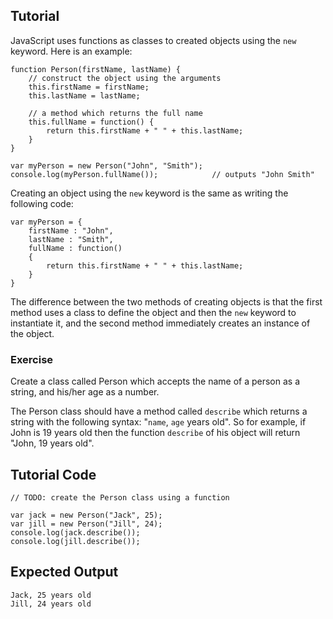 Tutorial
--------

JavaScript uses functions as classes to created objects using the `new` keyword. Here is an example:

	function Person(firstName, lastName) {
	    // construct the object using the arguments
	    this.firstName = firstName;
	    this.lastName = lastName;

	    // a method which returns the full name
	    this.fullName = function() {
	        return this.firstName + " " + this.lastName;
	    }
	}

	var myPerson = new Person("John", "Smith");
	console.log(myPerson.fullName());            // outputs "John Smith"

Creating an object using the `new` keyword is the same as writing the following code:

	var myPerson = {
	    firstName : "John",
	    lastName : "Smith",
	    fullName : function() 
	    {
	        return this.firstName + " " + this.lastName;
	    }
	}

The difference between the two methods of creating objects is that the first method uses a class to define the object and then the `new` keyword to instantiate it, and the second method immediately creates an instance of the object.

### Exercise

Create a class called Person which accepts the name of a person as a string, and his/her age as a number. 

The Person class should have a method called `describe` which returns a string with the following syntax: "`name`, `age` years old". So for example, if John is 19 years old then the function `describe` of his object will return "John, 19 years old".

Tutorial Code
-------------

	// TODO: create the Person class using a function

	var jack = new Person("Jack", 25);
	var jill = new Person("Jill", 24);
	console.log(jack.describe());
	console.log(jill.describe());

Expected Output
---------------

	Jack, 25 years old
	Jill, 24 years old
